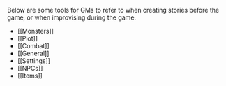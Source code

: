 Below are some tools for GMs to refer to when creating stories before the game, or when improvising during the game.

- [[Monsters]]
- [[Plot]]
- [[Combat]]
- [[General]]
- [[Settings]]
- [[NPCs]]
- [[Items]]
